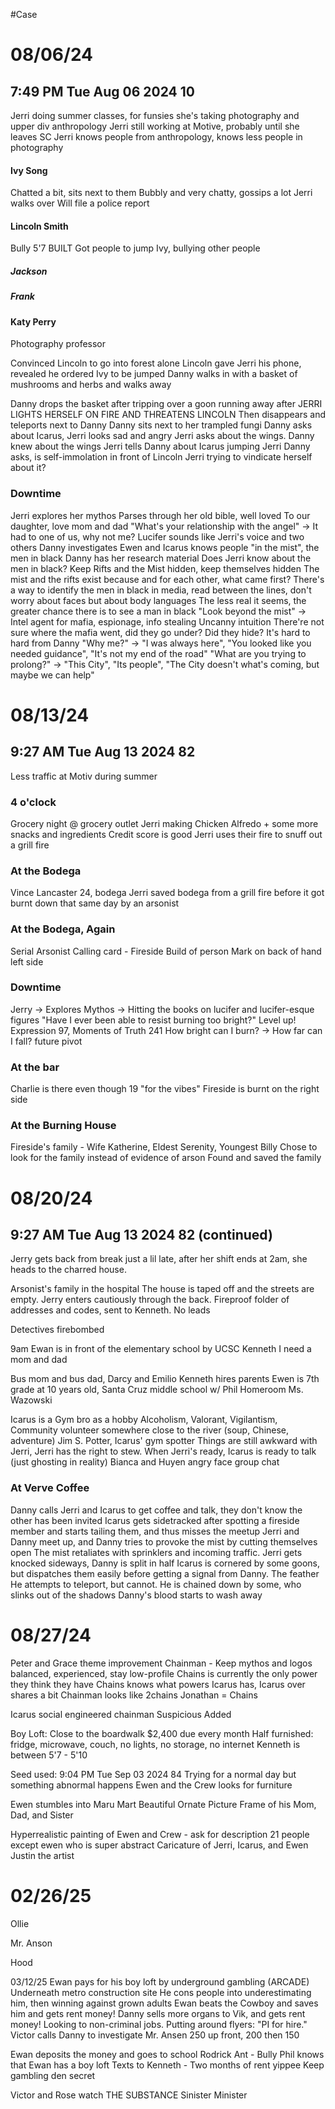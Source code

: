 #Case 
# 08/06/24
## 7:49 PM Tue Aug 06 2024 10

Jerri doing summer classes, for funsies she's taking photography and upper div anthropology
Jerri still working at Motive, probably until she leaves SC
Jerri knows people from anthropology, knows less people in photography

#### Ivy Song
Chatted a bit, sits next to them
Bubbly and very chatty, gossips a lot
Jerri walks over
Will file a police report
#### Lincoln Smith
Bully
5'7 BUILT
Got people to jump Ivy, bullying other people
##### Jackson
##### Frank
#### Katy Perry
Photography professor


Convinced Lincoln to go into forest alone
Lincoln gave Jerri his phone, revealed he ordered Ivy to be jumped
Danny walks in with a basket of mushrooms and herbs and walks away

Danny drops the basket after tripping over a goon running away after
JERRI LIGHTS HERSELF ON FIRE AND THREATENS LINCOLN
Then disappears and teleports next to Danny
Danny sits next to her trampled fungi
Danny asks about Icarus, Jerri looks sad and angry
Jerri asks about the wings. Danny knew about the wings
Jerri tells Danny about Icarus jumping Jerri
Danny asks, is self-immolation in front of Lincoln Jerri trying to vindicate herself about it?

### Downtime
Jerri explores her mythos
	Parses through her old bible, well loved
	To our daughter, love mom and dad
	"What's your relationship with the angel" -> It had to one of us, why not me?
	Lucifer sounds like Jerri's voice and two others
Danny investigates
	Ewen and Icarus knows people "in the mist", the men in black
	Danny has her research material
	Does Jerri know about the men in black?
	Keep Rifts and the Mist hidden, keep themselves hidden
	The mist and the rifts exist because and for each other, what came first?
	There's a way to identify the men in black in media, read between the lines, don't worry about faces but about body languages
	The less real it seems, the greater chance there is to see a man in black
	"Look beyond the mist" -> 
		Intel agent for mafia, espionage, info stealing
		Uncanny intuition
		There're not sure where the mafia went, did they go under? Did they hide?
		It's hard to hard from Danny
		"Why me?" -> "I was always here", "You looked like you needed guidance", "It's not my end of the road"
		"What are you trying to prolong?" -> "This City", "Its people", "The City doesn't what's coming, but maybe we can help"

# 08/13/24
## 9:27 AM Tue Aug 13 2024 82

Less traffic at Motiv during summer
### 4 o'clock
Grocery night @ grocery outlet
	Jerri making Chicken Alfredo + some more snacks and ingredients
Credit score is good
Jerri uses their fire to snuff out a grill fire

### At the Bodega
Vince Lancaster
24, bodega
Jerri saved bodega from a grill fire before it got burnt down that same day by an arsonist

### At the Bodega, Again
Serial Arsonist
Calling card - Fireside
Build of person
Mark on back of hand left side

### Downtime
Jerry -> Explores Mythos -> Hitting the books on lucifer and lucifer-esque figures
	"Have I ever been able to resist burning too bright?"
	Level up! Expression 97, Moments of Truth 241 
	How bright can I burn? -> How far can I fall? future pivot

### At the bar
Charlie is there even though 19 "for the vibes"
Fireside is burnt on the right side

### At the Burning House
Fireside's family - Wife Katherine, Eldest Serenity, Youngest Billy
Chose to look for the family instead of evidence of arson
Found and saved the family

# 08/20/24
## 9:27 AM Tue Aug 13 2024 82 (continued)

Jerry gets back from break just a lil late, after her shift ends at 2am, she heads to the charred house.

Arsonist's family in the hospital
The house is taped off and the streets are empty. Jerry enters cautiously through the back.
Fireproof folder of addresses and codes, sent to Kenneth. No leads

Detectives firebombed

9am
Ewan is in front of the elementary school by UCSC
Kenneth I need a mom and dad

Bus mom and bus dad, Darcy and Emilio
Kenneth hires parents
Ewen is 7th grade at 10 years old, Santa Cruz middle school w/ Phil
Homeroom Ms. Wazowski

Icarus is a Gym bro as a hobby
Alcoholism, Valorant, Vigilantism, Community volunteer somewhere close to the river (soup, Chinese, adventure)
Jim S. Potter, Icarus' gym spotter
Things are still awkward with Jerri, Jerri has the right to stew. When Jerri's ready, Icarus is ready to talk (just ghosting in reality)
Bianca and Huyen angry face group chat

### At Verve Coffee
Danny calls Jerri and Icarus to get coffee and talk, they don't know the other has been invited
Icarus gets sidetracked after spotting a fireside member and starts tailing them, and thus misses the meetup
Jerri and Danny meet up, and Danny tries to provoke the mist by cutting themselves open
The mist retaliates with sprinklers and incoming traffic.
Jerri gets knocked sideways, Danny is split in half
Icarus is cornered by some goons, but dispatches them easily before getting a signal from Danny. The feather
He attempts to teleport, but cannot. He is chained down by some, who slinks out of the shadows
Danny's blood starts to wash away
# 08/27/24
Peter and Grace theme improvement
Chainman - Keep mythos and logos balanced, experienced, stay low-profile
Chains is currently the only power they think they have
Chains knows what powers Icarus has, Icarus over shares a bit
Chainman looks like 2chains
Jonathan = Chains

Icarus social engineered chainman
Suspicious Added

Boy Loft: Close to the boardwalk
$2,400 due every month
Half furnished: fridge, microwave, couch, no lights, no storage, no internet
Kenneth is between 5'7 - 5'10

Seed used: 9:04 PM Tue Sep 03 2024 84
Trying for a normal day but something abnormal happens
Ewen and the Crew looks for furniture

Ewen stumbles into Maru Mart
Beautiful Ornate Picture Frame of his Mom, Dad, and Sister

Hyperrealistic painting of Ewen and Crew - ask for description
21 people
except ewen who is super abstract
Caricature of Jerri, Icarus, and Ewen
Justin the artist

# 02/26/25
Ollie

Mr. Anson

Hood

03/12/25
Ewan pays for his boy loft by underground gambling (ARCADE) Underneath metro construction site
He cons people into underestimating him, then winning against grown adults
Ewan beats the Cowboy and saves him and gets rent money!
Danny sells more organs to Vik, and gets rent money! Looking to non-criminal jobs. Putting around flyers: "PI for hire."
Victor calls Danny to investigate Mr. Ansen
250 up front, 200 then 150

Ewan deposits the money and goes to school
Rodrick Ant - Bully
Phil knows that Ewan has a boy loft
Texts to Kenneth - Two months of rent yippee
Keep gambling den secret

Victor and Rose watch THE SUBSTANCE
Sinister Minister